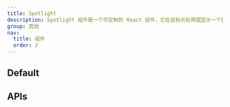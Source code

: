 ```yaml
---
title: Spotlight
description: Spotlight 组件是一个可定制的 React 组件，它在鼠标光标周围显示一个圆圈。这个圆圈的大小可以通过 size 属性进行定制。
group: 其他
nav:
  title: 组件
  order: 3
---
```


## Default

<code src="./demos/index.tsx" nopadding></code>

## APIs

<API id='Spotlight'></API>
